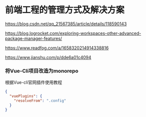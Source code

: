 # 前端工程的管理方式及解决方案



https://blog.csdn.net/qq_21567385/article/details/118590143

https://blog.logrocket.com/exploring-workspaces-other-advanced-package-manager-features/

https://www.readfog.com/a/1658320214914338816



https://www.jianshu.com/p/dde6a01c4094

### 将Vue-Cli项目改造为monorepo

根据Vue-cli官网插件使用教程

```json
{
  "vuePlugins": {
    "resolveFrom": ".config"
  }
}
```















 
